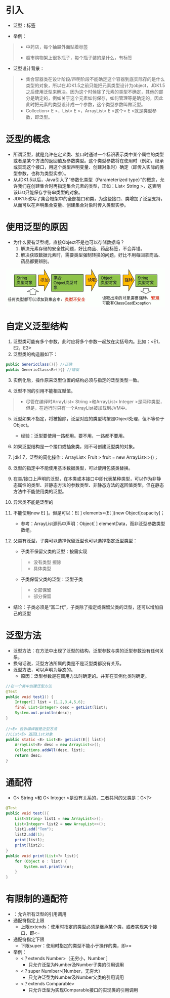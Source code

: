 # 引入

- 泛型：标签

- 举例：

>- 中药店，每个抽屉外面贴着标签
>
>- 超市购物架上很多瓶子，每个瓶子装的是什么，有标签

- 泛型设计背景：

>- 集合容器类在设计阶段/声明阶段不能确定这个容器到底实际存的是什么类型的对象，所以在JDK1.5之前只能把元素类型设计为object，JDK1.5之后使用泛型来解决。因为这个时候除了元素的类型不确定，其他的部分是确定的，例如关于这个元素如何保存，如何管理等是确定的，因此此时把元素的类型设计成一个参数，这个类型参数叫做泛型。
>- Collection< E >，List< E >，ArrayList< E >这个< E >就是类型参数，即泛型。

# 泛型的概念

- 所谓泛型，就是允许在定义类、接口时通过一个标识表示类中某个属性的类型或者是某个方法的返回值及参数类型。这个类型参数将在使用时（例如，继承或实现这个接口，用这个类型声明变量、创建对象时）确定（即传入实际的类型参数，也称为类型实参）。
- 从JDK1.5以后，Java引入了“参数化类型（Parameterized type）”的概念，允许我们在创建集合时再指定集合元素的类型，正如：List< String >，这表明该List只能保存字符串类型的对象。
- JDK1.5改写了集合框架中的全部接口和类，为这些接口、类增加了泛型支持，从而可以在声明集合变量、创建集合对象时传入类型实参。

# 使用泛型的原因

- 为什么要有泛型呢，直接Object不是也可以存储数据吗？
  1. 解决元素存储的安全性问题，好比商品、药品标签，不会弄错。
  2. 解决获取数据元素时，需要类型强制转换的问题，好比不用每回拿商品、药品都要辨别。

![image-20200427163550547](图片.assets/image-20200427163550547.png)

# 自定义泛型结构

1. 泛型类可能有多个参数，此时应将多个参数一起放在尖括号内。比如：<E1，E2，E3>
2. 泛型类的构造器如下：

```java
public GenericClass(){} //正确
public GenericClass<E>(){} //错误
```

3. 实例化后，操作原来泛型位置的结构必须与指定的泛型类型一致。

4. 泛型不同的引用不能相互赋值。

>- 尽管在编译时ArrayList< String >和ArrayList< lnteger >是两种类型，但是，在运行时只有一个ArrayList被加载到JVM中。

5. 泛型如果不指定，将被擦除，泛型对应的类型均按照Object处理，但不等价于Object。

   - 经验：泛型要使用一路都用。要不用，一路都不要用。

6. 如果泛型结构是一个接口或抽象类，则不可创建泛型类的对象。

7. jdk1.7，泛型的简化操作：ArrayList< Fruit > fruit = new ArrayList<>()；

8. 泛型的指定中不能使用基本数据类型，可以使用包装类替换。

9. 在类/接口上声明的泛型，在本类或本接口中即代表某种类型，可以作为非静态属性的类型、非静态方法的参数类型、非静态方法的返回值类型。但在静态方法中不能使用类的泛型。

10. 异常类不能是泛型的

11. 不能使用new E[ ]。但是可以：E[ ] elements=(E[ ])new Object[capacity]；

    - 参考：ArrayList源码中声明：Object[ ] elementData，而非泛型参数类型数组。

12. 父类有泛型，子类可以选择保留泛型也可以选择指定泛型类型：

    - 子类不保留父类的泛型：按需实现

    >- 没有类型 擦除
    >- 具体类型

    - 子类保留父类的泛型：泛型子类

    >- 全部保留
    >- 部分保留

- 结论：子类必须是“富二代”，子类除了指定或保留父类的泛型，还可以增加自己的泛型

# 泛型方法

- 泛型方法：在方法中出现了泛型的结构，泛型参数与类的泛型参数没有任何关系。
- 换句话说，泛型方法所属的类是不是泛型类都没有关系。
- 泛型方法，可以声明为静态的。
  - 原因：泛型参数是在调用方法时确定的。并非在实例化类时确定。

```java
//在一个类中创建泛型方法
@Test
public void test1() {
    Integer[] list = {1,2,3,4,5,6};
    final List<Integer> desc = getList(list);
    System.out.println(desc);
}

//<E> 告诉编译器是泛型方法 
//List<E> 返回List对象
public static <E> List<E> getList(E[] list){
    ArrayList<E> desc = new ArrayList<>();
    Collections.addAll(desc, list);
    return desc;
}
```

# 通配符

-  G< String >和 G< Integer >是没有关系的，二者共同的父类是：G<?>

```java
@Test
public void test(){
    List<String> list1 = new ArrayList<>();
    List<Integer> list2 = new ArrayList<>();
    list1.add("Tom");
    list2.add(1);
    print(list1);
    print(list2);
}
public void print(List<?> list){
    for (Object o : list) {
        System.out.println(o);
    }
}
```

# 有限制的通配符

- <?>：允许所有泛型的引用调用
- 通配符指定上限
  - 上限extends：使用时指定的类型必须是继承某个类，或者实现某个接口，即<=
- 通配符指定下限
  - 下限super：使用时指定的类型不能小于操作的类，即>=
- 举例：
  - <？extends Number>（无穷小，Number ]
    - 只允许泛型为Number及Number子类的引用调用
  - <？super Numlber>[Number，无穷大）
    - 只允许泛型为Number及Number父类的引用调用
  - <？extends Comparable>
    - 只允许泛型为实现Comparable接口的实现类的引用调用